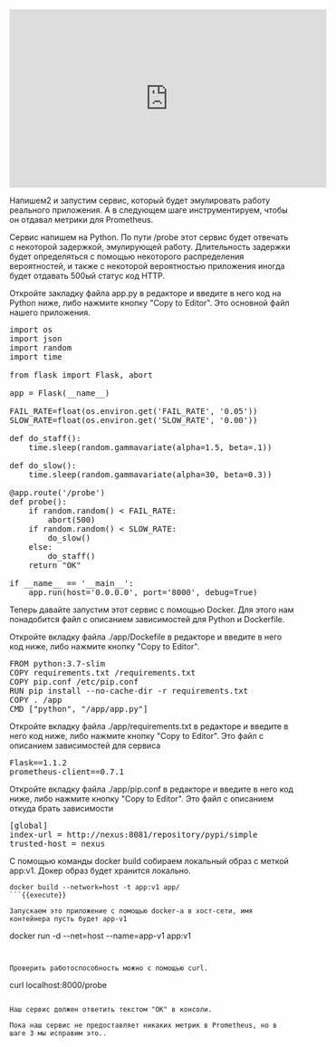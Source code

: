 <iframe width="560" height="315" src="https://www.youtube-nocookie.com/embed/UsxIDNNIwa0" frameborder="0" allow="accelerometer; autoplay; encrypted-media; gyroscope; picture-in-picture" allowfullscreen></iframe>

Напишем2 и запустим сервис, который будет эмулировать работу реального приложения. А в следующем шаге инструментируем, чтобы он отдавал метрики для Prometheus.

Сервис напишем на Python. По пути /probe этот сервис будет отвечать с некоторой задержкой, эмулирующей работу. Длительность задержки будет определяться с помощью некоторого распределения вероятностей, и также с некоторой вероятностью приложения иногда будет отдавать 500ый статус код HTTP. 

Откройте закладку файла app.py в редакторе и введите в него код на Python ниже, либо нажмите кнопку "Copy to Editor". Это основной файл нашего приложения.

<pre class="file" data-filename="./app/app.py" data-target="replace">
import os
import json
import random
import time

from flask import Flask, abort

app = Flask(__name__)

FAIL_RATE=float(os.environ.get('FAIL_RATE', '0.05'))
SLOW_RATE=float(os.environ.get('SLOW_RATE', '0.00'))

def do_staff():
    time.sleep(random.gammavariate(alpha=1.5, beta=.1))

def do_slow():
    time.sleep(random.gammavariate(alpha=30, beta=0.3))

@app.route('/probe')
def probe():
    if random.random() < FAIL_RATE:
        abort(500)
    if random.random() < SLOW_RATE:
        do_slow()
    else:
        do_staff()
    return "OK"

if __name__ == '__main__':
    app.run(host='0.0.0.0', port='8000', debug=True)
</pre>

Теперь давайте запустим этот сервис с помощью Docker. Для этого нам понадобится файл с описанием зависимостей для Python и Dockerfile.


Откройте вкладку файла ./app/Dockefile в редакторе и введите в него код ниже, либо нажмите кнопку "Copy to Editor".

<pre class="file" data-filename="./app/Dockerfile" data-target="replace">
FROM python:3.7-slim
COPY requirements.txt /requirements.txt
COPY pip.conf /etc/pip.conf
RUN pip install --no-cache-dir -r requirements.txt
COPY . /app
CMD ["python", "/app/app.py"]
</pre>

Откройте вкладку файла ./app/requirements.txt в редакторе и введите в него код ниже, либо нажмите кнопку "Copy to Editor". Это файл с описанием зависимостей для сервиса

<pre class="file" data-filename="./app/requirements.txt" data-target="replace">
Flask==1.1.2
prometheus-client==0.7.1
</pre>

Откройте вкладку файла ./app/pip.conf в редакторе и введите в него код ниже, либо нажмите кнопку "Copy to Editor". Это файл с описанием откуда брать зависимости

<pre class="file" data-filename="./app/pip.conf" data-target="replace">
[global]
index-url = http://nexus:8081/repository/pypi/simple
trusted-host = nexus
</pre>

С помощью команды docker build собираем локальный образ с меткой app:v1. Докер образ будет хранится локально.

```
docker build --network=host -t app:v1 app/
```{{execute}}

Запускаем это приложение с помощью docker-a в хост-сети, имя контейнера пусть будет app-v1

```
docker run -d --net=host --name=app-v1 app:v1 
```{{execute}}


Проверить работоспособность можно с помощью curl.

```
curl localhost:8000/probe
```{{execute}}

Наш сервис должен ответить текстом "ОК" в консоли.

Пока наш сервис не предоставляет никаких метрик в Prometheus, но в шаге 3 мы исправим это..
